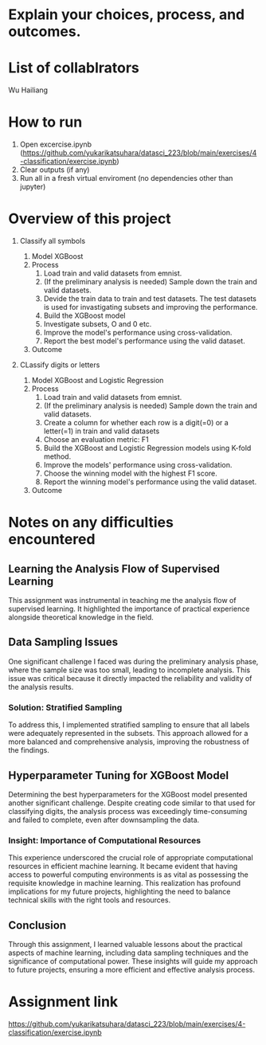 # Explain your choices, process, and outcomes.
# List of collablrators
Wu Hailiang

# How to run
1. Open excercise.ipynb (https://github.com/yukarikatsuhara/datasci_223/blob/main/exercises/4-classification/exercise.ipynb)
2. Clear outputs (if any)
3. Run all in a fresh virtual enviroment (no dependencies other than jupyter)

# Overview of this project
1. Classify all symbols
    1. Model
    XGBoost
    2. Process
        1. Load train and valid datasets from emnist.
        2. (If the preliminary analysis is needed) Sample down the train and valid datasets.
        3. Devide the train data to train and test datasets. The test datasets is used for invastigating subsets and improving the performance.
        4. Build the XGBoost model
        5. Investigate subsets, O and 0 etc.
        6. Improve the model's performance using cross-validation.
        7. Report the best model's performance using the valid dataset.
    3. Outcome

2. CLassify digits or letters
    1. Model
    XGBoost and Logistic Regression
    2. Process
        1. Load train and valid datasets from emnist.
        2. (If the preliminary analysis is needed) Sample down the train and valid datasets.
        3. Create a column for whether each row is a digit(=0) or a letter(=1) in train and valid datasets
        3. Choose an evaluation metric: F1
        4. Build the XGBoost and Logistic Regression models using K-fold method.
        5. Improve the models' performance using cross-validation.
        6. Choose the winning model with the highest F1 score.
        7. Report the winning model's performance using the valid dataset.
    3. Outcome

# Notes on any difficulties encountered
## Learning the Analysis Flow of Supervised Learning
This assignment was instrumental in teaching me the analysis flow of supervised learning. It highlighted the importance of practical experience alongside theoretical knowledge in the field.

## Data Sampling Issues
One significant challenge I faced was during the preliminary analysis phase, where the sample size was too small, leading to incomplete analysis. This issue was critical because it directly impacted the reliability and validity of the analysis results.

### Solution: Stratified Sampling
To address this, I implemented stratified sampling to ensure that all labels were adequately represented in the subsets. This approach allowed for a more balanced and comprehensive analysis, improving the robustness of the findings.

## Hyperparameter Tuning for XGBoost Model
Determining the best hyperparameters for the XGBoost model presented another significant challenge. Despite creating code similar to that used for classifying digits, the analysis process was exceedingly time-consuming and failed to complete, even after downsampling the data.

### Insight: Importance of Computational Resources
This experience underscored the crucial role of appropriate computational resources in efficient machine learning. It became evident that having access to powerful computing environments is as vital as possessing the requisite knowledge in machine learning. This realization has profound implications for my future projects, highlighting the need to balance technical skills with the right tools and resources.

## Conclusion
Through this assignment, I learned valuable lessons about the practical aspects of machine learning, including data sampling techniques and the significance of computational power. These insights will guide my approach to future projects, ensuring a more efficient and effective analysis process.


# Assignment link
https://github.com/yukarikatsuhara/datasci_223/blob/main/exercises/4-classification/exercise.ipynb